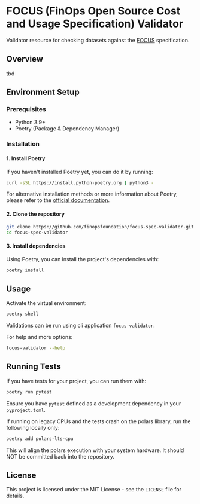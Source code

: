 # FOCUS (FinOps Open Source Cost and Usage Specification) Validator

Validator resource for checking datasets against the [FOCUS](https://focus.finops.org) specification.

## Overview

tbd

## Environment Setup

### Prerequisites

- Python 3.9+
- Poetry (Package & Dependency Manager)

### Installation

#### 1. Install Poetry

If you haven't installed Poetry yet, you can do it by running:

```bash
curl -sSL https://install.python-poetry.org | python3 -
```

For alternative installation methods or more information about Poetry, please refer to
the [official documentation](https://python-poetry.org/docs/).

#### 2. Clone the repository

```bash
git clone https://github.com/finopsfoundation/focus-spec-validator.git
cd focus-spec-validator
```

#### 3. Install dependencies

Using Poetry, you can install the project's dependencies with:

```bash
poetry install
```

## Usage

Activate the virtual environment:

```bash
poetry shell
```

Validations can be run using cli application `focus-validator`.

For help and more options:

```bash
focus-validator --help
```

## Running Tests

If you have tests for your project, you can run them with:

```bash
poetry run pytest
```

Ensure you have `pytest` defined as a development dependency in your `pyproject.toml`.

If running on legacy CPUs and the tests crash on the polars library, run the following locally only:

```bash
poetry add polars-lts-cpu
```

This will align the polars execution with your system hardware. It should NOT be committed back into the repository.

## License

This project is licensed under the MIT License - see the `LICENSE` file for details.
